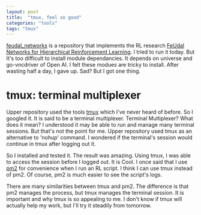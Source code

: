 ```yaml
---
layout: post
title:  "tmux, feel so good"
categories: "tools"
tags: "tmux"
---
```

[feudal_networks] is a repository that implements the RL research [FeUdal Networks for Hierarchical Reinforcement Learning]. I tried to run it today. But It's too difficult to install module dependancies. It depends on universe and go-vncdriver of Open AI. I felt these modues are tricky to install. After wasting half a day, I gave up. Sad? But I got one thing.

# tmux: terminal multiplexer
Upper repository used the tools [tmux] which I've never heard of before. So I googled it. It is said to be a terminal multiplexer. Terminal Multiplexer? What does it mean? I understood it may be able to run and manage many terminal sessions. But that's not the point for me. Upper repository used tmux as an alternative to 'nohup' command. I wondered if the terminal's session would continue in tmux after logging out it.

So I installed and tested it. The result was amazing. Using tmux, I was able to access the session before I logged out. It is Cool. I once said that I use [pm2] for convenience when I run an RL script. I think I can use tmux instead of pm2. Of course, pm2 is much easier to see the script's logs.

There are many similarities between tmux and pm2. The difference is that pm2 manages the process, but tmux manages the terminal session. It is important and why tmux is so appealing to me. I don't know if tmux will actually help my work, but I'll try it steadily from tomorrow.


[feudal_networks]: https://github.com/dmakian/feudal_networks
[FeUdal Networks for Hierarchical Reinforcement Learning]: https://arxiv.org/abs/1703.01161
[tmux]: https://github.com/tmux/tmux
[pm2]: http://pm2.keymetrics.io/

